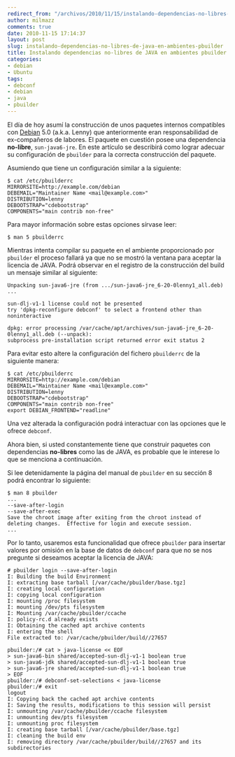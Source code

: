 ```yaml
---
redirect_from: "/archivos/2010/11/15/instalando-dependencias-no-libres-de-java-en-ambientes-pbuilder/"
author: milmazz
comments: true
date: 2010-11-15 17:14:37
layout: post
slug: instalando-dependencias-no-libres-de-java-en-ambientes-pbuilder
title: Instalando dependencias no-libres de JAVA en ambientes pbuilder
categories:
- debian
- Ubuntu
tags:
- debconf
- debian
- java
- pbuilder
---
```


El día de hoy asumí la construcción de unos paquetes internos compatibles con
[Debian][] 5.0 (a.k.a. Lenny) que anteriormente eran responsabilidad de
ex-compañeros de labores. El paquete en cuestión posee una dependencia
**no-libre**, `sun-java6-jre`. En este artículo se describirá como lograr
adecuar su configuración de `pbuilder` para la correcta construcción del
paquete.

Asumiendo que tiene un configuración similar a la siguiente:

	$ cat /etc/pbuilderrc
	MIRRORSITE=http://example.com/debian
	DEBEMAIL="Maintainer Name <mail@example.com>"
	DISTRIBUTION=lenny
	DEBOOTSTRAP="cdebootstrap"
	COMPONENTS="main contrib non-free"

Para mayor información sobre estas opciones sírvase leer:

	$ man 5 pbuilderrc

Mientras intenta compilar su paquete en el ambiente proporcionado por `pbuilder`
el proceso fallará ya que no se mostró la ventana para aceptar la licencia de
JAVA. Podrá observar en el registro de la construcción del build un mensaje
similar al siguiente:

	Unpacking sun-java6-jre (from .../sun-java6-jre_6-20-0lenny1_all.deb) ...

	sun-dlj-v1-1 license could not be presented
	try 'dpkg-reconfigure debconf' to select a frontend other than noninteractive

	dpkg: error processing /var/cache/apt/archives/sun-java6-jre_6-20-0lenny1_all.deb (--unpack):
	subprocess pre-installation script returned error exit status 2

Para evitar esto altere la configuración del fichero `pbuilderrc` de la
siguiente manera:

	$ cat /etc/pbuilderrc
	MIRRORSITE=http://example.com/debian
	DEBEMAIL="Maintainer Name <mail@example.com>"
	DISTRIBUTION=lenny
	DEBOOTSTRAP="cdebootstrap"
	COMPONENTS="main contrib non-free"
	export DEBIAN_FRONTEND="readline"

Una vez alterada la configuración podrá interactuar con las opciones que le
ofrece `debconf`.

Ahora bien, si usted constantemente tiene que construir paquetes con
dependencias **no-libres** como las de JAVA, es probable que le interese lo que
se menciona a continuación.

Si lee detenidamente la página del manual de `pbuilder` en su sección 8 podrá
encontrar lo siguiente:

	$ man 8 pbuilder
	...
	--save-after-login
	--save-after-exec
	Save the chroot image after exiting from the chroot instead of deleting changes.  Effective for login and execute session.
	...

Por lo tanto, usaremos esta funcionalidad que ofrece `pbuilder` para insertar
valores por omisión en la base de datos de `debconf` para que no se nos pregunte
si deseamos aceptar la licencia de JAVA:

	# pbuilder login --save-after-login
	I: Building the build Environment
	I: extracting base tarball [/var/cache/pbuilder/base.tgz]
	I: creating local configuration
	I: copying local configuration
	I: mounting /proc filesystem
	I: mounting /dev/pts filesystem
	I: Mounting /var/cache/pbuilder/ccache
	I: policy-rc.d already exists
	I: Obtaining the cached apt archive contents
	I: entering the shell
	File extracted to: /var/cache/pbuilder/build//27657

	pbuilder:/# cat > java-license << EOF
	> sun-java6-bin shared/accepted-sun-dlj-v1-1 boolean true
	> sun-java6-jdk shared/accepted-sun-dlj-v1-1 boolean true
	> sun-java6-jre shared/accepted-sun-dlj-v1-1 boolean true
	> EOF
	pbuilder:/# debconf-set-selections < java-license
	pbuilder:/# exit
	logout
	I: Copying back the cached apt archive contents
	I: Saving the results, modifications to this session will persist
	I: unmounting /var/cache/pbuilder/ccache filesystem
	I: unmounting dev/pts filesystem
	I: unmounting proc filesystem
	I: creating base tarball [/var/cache/pbuilder/base.tgz]
	I: cleaning the build env
	I: removing directory /var/cache/pbuilder/build//27657 and its subdirectories

[Debian]: http://www.debian.org
